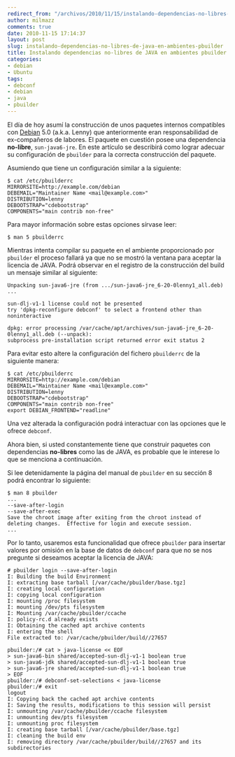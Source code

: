 ```yaml
---
redirect_from: "/archivos/2010/11/15/instalando-dependencias-no-libres-de-java-en-ambientes-pbuilder/"
author: milmazz
comments: true
date: 2010-11-15 17:14:37
layout: post
slug: instalando-dependencias-no-libres-de-java-en-ambientes-pbuilder
title: Instalando dependencias no-libres de JAVA en ambientes pbuilder
categories:
- debian
- Ubuntu
tags:
- debconf
- debian
- java
- pbuilder
---
```


El día de hoy asumí la construcción de unos paquetes internos compatibles con
[Debian][] 5.0 (a.k.a. Lenny) que anteriormente eran responsabilidad de
ex-compañeros de labores. El paquete en cuestión posee una dependencia
**no-libre**, `sun-java6-jre`. En este artículo se describirá como lograr
adecuar su configuración de `pbuilder` para la correcta construcción del
paquete.

Asumiendo que tiene un configuración similar a la siguiente:

	$ cat /etc/pbuilderrc
	MIRRORSITE=http://example.com/debian
	DEBEMAIL="Maintainer Name <mail@example.com>"
	DISTRIBUTION=lenny
	DEBOOTSTRAP="cdebootstrap"
	COMPONENTS="main contrib non-free"

Para mayor información sobre estas opciones sírvase leer:

	$ man 5 pbuilderrc

Mientras intenta compilar su paquete en el ambiente proporcionado por `pbuilder`
el proceso fallará ya que no se mostró la ventana para aceptar la licencia de
JAVA. Podrá observar en el registro de la construcción del build un mensaje
similar al siguiente:

	Unpacking sun-java6-jre (from .../sun-java6-jre_6-20-0lenny1_all.deb) ...

	sun-dlj-v1-1 license could not be presented
	try 'dpkg-reconfigure debconf' to select a frontend other than noninteractive

	dpkg: error processing /var/cache/apt/archives/sun-java6-jre_6-20-0lenny1_all.deb (--unpack):
	subprocess pre-installation script returned error exit status 2

Para evitar esto altere la configuración del fichero `pbuilderrc` de la
siguiente manera:

	$ cat /etc/pbuilderrc
	MIRRORSITE=http://example.com/debian
	DEBEMAIL="Maintainer Name <mail@example.com>"
	DISTRIBUTION=lenny
	DEBOOTSTRAP="cdebootstrap"
	COMPONENTS="main contrib non-free"
	export DEBIAN_FRONTEND="readline"

Una vez alterada la configuración podrá interactuar con las opciones que le
ofrece `debconf`.

Ahora bien, si usted constantemente tiene que construir paquetes con
dependencias **no-libres** como las de JAVA, es probable que le interese lo que
se menciona a continuación.

Si lee detenidamente la página del manual de `pbuilder` en su sección 8 podrá
encontrar lo siguiente:

	$ man 8 pbuilder
	...
	--save-after-login
	--save-after-exec
	Save the chroot image after exiting from the chroot instead of deleting changes.  Effective for login and execute session.
	...

Por lo tanto, usaremos esta funcionalidad que ofrece `pbuilder` para insertar
valores por omisión en la base de datos de `debconf` para que no se nos pregunte
si deseamos aceptar la licencia de JAVA:

	# pbuilder login --save-after-login
	I: Building the build Environment
	I: extracting base tarball [/var/cache/pbuilder/base.tgz]
	I: creating local configuration
	I: copying local configuration
	I: mounting /proc filesystem
	I: mounting /dev/pts filesystem
	I: Mounting /var/cache/pbuilder/ccache
	I: policy-rc.d already exists
	I: Obtaining the cached apt archive contents
	I: entering the shell
	File extracted to: /var/cache/pbuilder/build//27657

	pbuilder:/# cat > java-license << EOF
	> sun-java6-bin shared/accepted-sun-dlj-v1-1 boolean true
	> sun-java6-jdk shared/accepted-sun-dlj-v1-1 boolean true
	> sun-java6-jre shared/accepted-sun-dlj-v1-1 boolean true
	> EOF
	pbuilder:/# debconf-set-selections < java-license
	pbuilder:/# exit
	logout
	I: Copying back the cached apt archive contents
	I: Saving the results, modifications to this session will persist
	I: unmounting /var/cache/pbuilder/ccache filesystem
	I: unmounting dev/pts filesystem
	I: unmounting proc filesystem
	I: creating base tarball [/var/cache/pbuilder/base.tgz]
	I: cleaning the build env
	I: removing directory /var/cache/pbuilder/build//27657 and its subdirectories

[Debian]: http://www.debian.org
